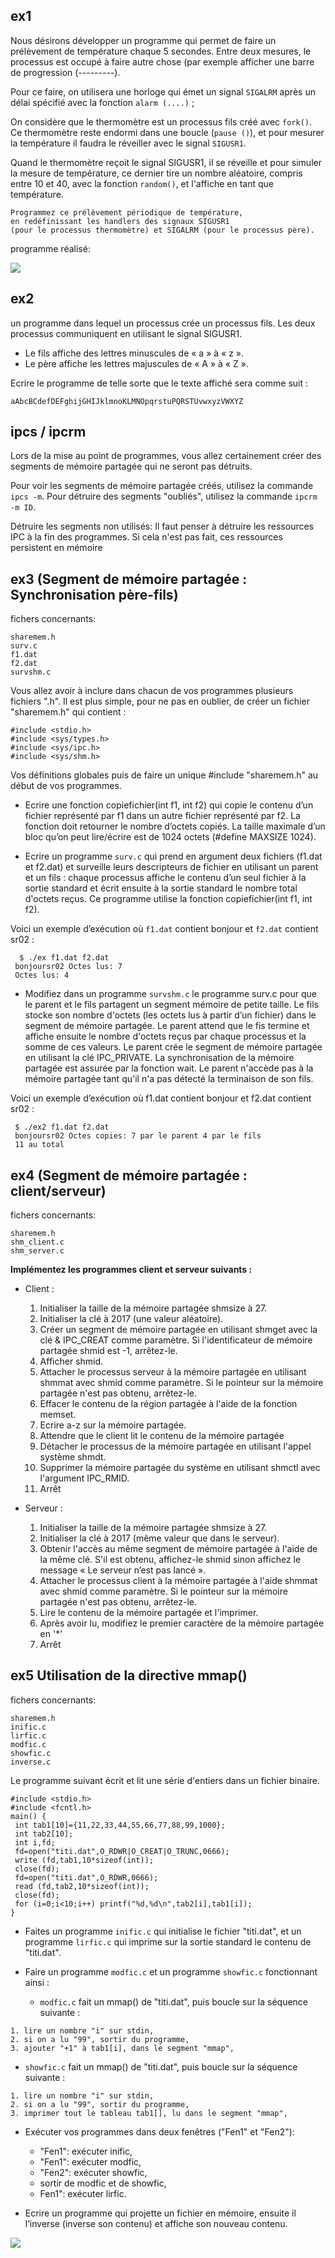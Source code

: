 
## ex1
Nous désirons développer un programme qui permet de faire un prélèvement de température chaque 5
secondes. Entre deux mesures, le processus est occupé à faire autre chose (par exemple afficher une
barre de progression (---------). 

Pour ce faire, on utilisera une horloge qui émet un signal `SIGALRM` après un délai spécifié avec la fonction `alarm (....)` ; 

On considère que le thermomètre est un processus fils créé avec `fork()`. Ce thermomètre reste endormi dans une boucle (`pause ()`), et pour mesurer la température il faudra le réveiller avec le signal `SIGUSR1`. 

Quand le thermomètre reçoit le signal SIGUSR1, il se réveille et pour simuler la mesure de température, ce dernier tire un nombre aléatoire, compris entre 10 et 40, avec la fonction `random()`, et l'affiche en tant que température.

```
Programmez ce prélèvement périodique de température, 
en redéfinissant les handlers des signaux SIGUSR1 
(pour le processus thermomètre) et SIGALRM (pour le processus père). 
```

programme réalisé:

![](imgs/ex1.gif)

## ex2
un programme dans lequel un processus crée un processus fils. Les deux processus communiquent en utilisant le signal SIGUSR1. 

- Le fils affiche des lettres minuscules de « a » à « z ».
- Le père affiche les lettres majuscules de « A » à « Z ».

Ecrire le programme de telle sorte que le texte affiché sera comme suit :

```
aAbcBCdefDEFghijGHIJklmnoKLMNOpqrstuPQRSTUvwxyzVWXYZ 
```

## ipcs / ipcrm

Lors de la mise au point de programmes, vous allez certainement créer des segments de mémoire
partagée qui ne seront pas détruits.

Pour voir les segments de mémoire partagée créés, utilisez la commande `ipcs -m`. Pour détruire des
segments "oubliés", utilisez la commande `ipcrm -m ID`.

Détruire les segments non utilisés: Il faut penser à détruire les ressources IPC à la fin des programmes. Si cela n'est pas fait, ces
ressources persistent en mémoire 

## ex3 (Segment de mémoire partagée : Synchronisation père-fils)

fichers concernants: 

```
sharemem.h 
surv.c
f1.dat
f2.dat
survshm.c
```


Vous allez avoir à inclure dans chacun de vos programmes plusieurs fichiers ".h". Il est plus simple,
pour ne pas en oublier, de créer un fichier "sharemem.h" qui contient :

```
#include <stdio.h>
#include <sys/types.h>
#include <sys/ipc.h>
#include <sys/shm.h>
```

Vos définitions globales puis de faire un unique #include "sharemem.h" au début de vos programmes. 

- Ecrire une fonction copiefichier(int f1, int f2) qui copie le contenu d’un fichier représenté par f1
dans un autre fichier représenté par f2. La fonction doit retourner le nombre d’octets copiés. La
taille maximale d’un bloc qu’on peut lire/écrire est de 1024 octets (#define MAXSIZE 1024).

- Ecrire un programme `surv.c` qui prend en argument deux fichiers (f1.dat et f2.dat) et surveille leurs
descripteurs de fichier en utilisant un parent et un fils : chaque processus affiche le contenu d’un
seul fichier à la sortie standard et écrit ensuite à la sortie standard le nombre total d'octets reçus. Ce
programme utilise la fonction copiefichier(int f1, int f2).

Voici un exemple d’exécution où `f1.dat` contient bonjour et `f2.dat` contient sr02 :
 
```
  $ ./ex f1.dat f2.dat
 bonjoursr02 Octes lus: 7
 Octes lus: 4
```

- Modifiez dans un programme `survshm.c` le programme surv.c pour que le parent et le fils partagent
un segment mémoire de petite taille. Le fils stocke son nombre d'octets (les octets lus à partir d’un
fichier) dans le segment de mémoire partagée. Le parent attend que le fis termine et affiche ensuite
le nombre d'octets reçus par chaque processus et la somme de ces valeurs. Le parent crée le segment
de mémoire partagée en utilisant la clé IPC_PRIVATE. La synchronisation de la mémoire partagée
est assurée par la fonction wait. Le parent n'accède pas à la mémoire partagée tant qu'il n'a pas
détecté la terminaison de son fils.

Voici un exemple d’exécution où f1.dat contient bonjour et f2.dat contient sr02 :

```
 $ ./ex2 f1.dat f2.dat
 bonjoursr02 Octes copies: 7 par le parent 4 par le fils
 11 au total 
```

## ex4  (Segment de mémoire partagée : client/serveur) 

fichers concernants: 

```
sharemem.h 
shm_client.c
shm_server.c
```

**Implémentez les programmes client et serveur suivants :**

- Client :


  1. Initialiser la taille de la mémoire partagée shmsize à 27.
  2. Initialiser la clé à 2017 (une valeur aléatoire).
  3. Créer un segment de mémoire partagée en utilisant shmget avec la clé & IPC_CREAT comme
paramètre. Si l'identificateur de mémoire partagée shmid est -1, arrêtez-le.
  4. Afficher shmid.
  5. Attacher le processus serveur à la mémoire partagée en utilisant shmmat avec shmid comme
paramètre. Si le pointeur sur la mémoire partagée n'est pas obtenu, arrêtez-le.
  6. Effacer le contenu de la région partagée à l'aide de la fonction memset.
  7. Ecrire a-z sur la mémoire partagée.
  8. Attendre que le client lit le contenu de la mémoire partagée
  9. Détacher le processus de la mémoire partagée en utilisant l'appel système shmdt.
  10. Supprimer la mémoire partagée du système en utilisant shmctl avec l'argument IPC_RMID.
  11. Arrêt 


- Serveur :

  1. Initialiser la taille de la mémoire partagée shmsize à 27.
  2. Initialiser la clé à 2017 (même valeur que dans le serveur).
  3. Obtenir l'accès au même segment de mémoire partagée à l'aide de la même clé. S'il est obtenu,
  affichez-le shmid sinon affichez le message « Le serveur n’est pas lancé ».
  4. Attacher le processus client à la mémoire partagée à l'aide shmmat avec shmid comme
  paramètre. Si le pointeur sur la mémoire partagée n'est pas obtenu, arrêtez-le.
  5. Lire le contenu de la mémoire partagée et l'imprimer.
  6. Après avoir lu, modifiez le premier caractère de la mémoire partagée en '*'
  7. Arrêt 

## ex5 Utilisation de la directive mmap()

fichers concernants: 

```
sharemem.h 
inific.c
lirfic.c
modfic.c
showfic.c
inverse.c
```

Le programme suivant écrit et lit une série d'entiers dans un fichier binaire.

```
#include <stdio.h>
#include <fcntl.h>
main() {
 int tab1[10]={11,22,33,44,55,66,77,88,99,1000};
 int tab2[10];
 int i,fd;
 fd=open("titi.dat",O_RDWR|O_CREAT|O_TRUNC,0666);
 write (fd,tab1,10*sizeof(int));
 close(fd);
 fd=open("titi.dat",O_RDWR,0666);
 read (fd,tab2,10*sizeof(int));
 close(fd);
 for (i=0;i<10;i++) printf("%d,%d\n",tab2[i],tab1[i]);
}
```

- Faites un programme `inific.c` qui initialise le fichier "titi.dat", et un programme `lirfic.c` qui imprime sur la sortie standard le contenu de "titi.dat".

- Faire un programme `modfic.c` et un programme `showfic.c` fonctionnant ainsi :
  - `modfic.c` fait un mmap() de "titi.dat", puis boucle sur la séquence suivante :

```
1. lire un nombre "i" sur stdin,
2. si on a lu "99", sortir du programme,
3. ajouter "+1" à tab1[i], dans le segment "mmap",
```

  - `showfic.c` fait un mmap() de "titi.dat", puis boucle sur la séquence suivante :

```
1. lire un nombre "i" sur stdin,
2. si on a lu "99", sortir du programme,
3. imprimer tout le tableau tab1[], lu dans le segment "mmap",
```

- Exécuter vos programmes dans deux fenêtres ("Fen1" et "Fen2"):

  - "Fen1": exécuter inific,
  - "Fen1": exécuter modfic,
  - "Fen2": exécuter showfic,
  - sortir de modfic et de showfic,
  - Fen1": exécuter lirfic. 

- Ecrire un programme qui projette un fichier en mémoire, ensuite il l’inverse (inverse son contenu) et affiche son nouveau contenu. 

![](imgs/ex5-mmap.png)